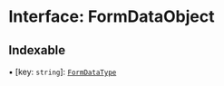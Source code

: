 # Interface: FormDataObject

## Indexable

▪ \[key: `string`]: [`FormDataType`](/en/auto-docs/form-core/types/FormDataType.md)

